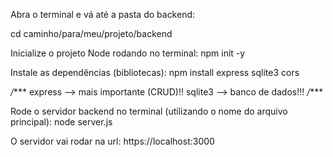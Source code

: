 Abra o terminal e vá até a pasta do backend:

cd caminho/para/meu/projeto/backend

Inicialize o projeto Node rodando no terminal:
npm init -y

Instale as dependências (bibliotecas):
npm install express sqlite3 cors

*/****
express --> mais importante (CRUD)!!
sqlite3 --> banco de dados!!!
*/****

Rode o servidor backend no terminal (utilizando o nome do arquivo principal):
node server.js

O servidor vai rodar na url:
https://localhost:3000